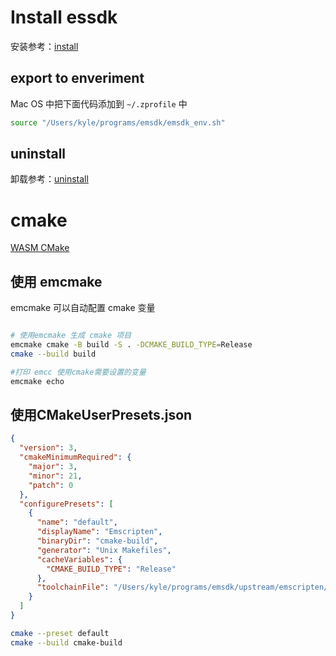 # Install essdk

安装参考：[install](https://emscripten.org/docs/getting_started/downloads.html)

## export to enveriment

Mac OS 中把下面代码添加到 `~/.zprofile` 中
``` bash
source "/Users/kyle/programs/emsdk/emsdk_env.sh"
```
## uninstall
卸载参考：[uninstall](https://emscripten.org/docs/tools_reference/emsdk.html#emsdk-remove-tool-sdk)


# cmake
[WASM CMake](https://floooh.github.io/2023/11/11/emscripten-ide.html)


## 使用 emcmake
emcmake 可以自动配置 cmake 变量
```bash

# 使用emcmake 生成 cmake 项目
emcmake cmake -B build -S . -DCMAKE_BUILD_TYPE=Release
cmake --build build

#打印 emcc 使用cmake需要设置的变量 
emcmake echo 

```

## 使用CMakeUserPresets.json

```json
{
  "version": 3,
  "cmakeMinimumRequired": {
    "major": 3,
    "minor": 21,
    "patch": 0
  },
  "configurePresets": [
    {
      "name": "default",
      "displayName": "Emscripten",
      "binaryDir": "cmake-build",
      "generator": "Unix Makefiles",
      "cacheVariables": {
        "CMAKE_BUILD_TYPE": "Release"
      },
      "toolchainFile": "/Users/kyle/programs/emsdk/upstream/emscripten/cmake/Modules/Platform/Emscripten.cmake"
    }
  ]
}
```

```bash
cmake --preset default
cmake --build cmake-build
```